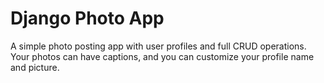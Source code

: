 # Django Photo App

A simple photo posting app with user profiles and full CRUD operations. Your photos can have captions, 
and you can customize your profile name and picture.

